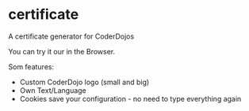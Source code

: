 # certificate
A certificate generator for CoderDojos

You can try it our in the Browser.

Som features:
- Custom CoderDojo logo (small and big)
- Own Text/Language
- Cookies save your configuration - no need to type everything again
